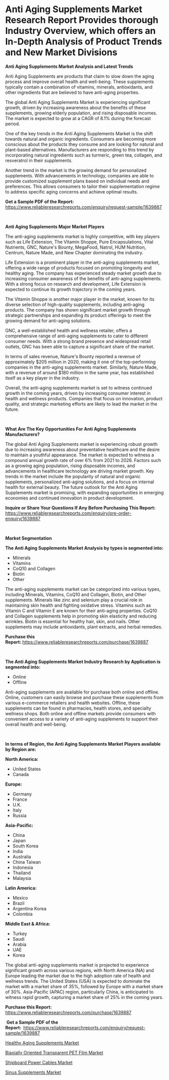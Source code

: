 <p><h1>Anti Aging Supplements Market Research Report Provides thorough Industry Overview, which offers an In-Depth Analysis of Product Trends and New Market Divisions</h1></p><p><strong>Anti Aging Supplements Market Analysis and Latest Trends</strong></p>
<p><p>Anti Aging Supplements are products that claim to slow down the aging process and improve overall health and well-being. These supplements typically contain a combination of vitamins, minerals, antioxidants, and other ingredients that are believed to have anti-aging properties.</p><p>The global Anti Aging Supplements Market is experiencing significant growth, driven by increasing awareness about the benefits of these supplements, growing elderly population, and rising disposable incomes. The market is expected to grow at a CAGR of 8.1% during the forecast period.</p><p>One of the key trends in the Anti Aging Supplements Market is the shift towards natural and organic ingredients. Consumers are becoming more conscious about the products they consume and are looking for natural and plant-based alternatives. Manufacturers are responding to this trend by incorporating natural ingredients such as turmeric, green tea, collagen, and resveratrol in their supplements.</p><p>Another trend in the market is the growing demand for personalized supplements. With advancements in technology, companies are able to provide customized supplement plans based on individual needs and preferences. This allows consumers to tailor their supplementation regime to address specific aging concerns and achieve optimal results.</p></p>
<p><strong>Get a Sample PDF of the Report:&nbsp;</strong> <a href="https://www.reliableresearchreports.com/enquiry/request-sample/1639887">https://www.reliableresearchreports.com/enquiry/request-sample/1639887</a></p>
<p>&nbsp;</p>
<p><strong>Anti Aging Supplements Major Market Players</strong></p>
<p><p>The anti-aging supplements market is highly competitive, with key players such as Life Extension, The Vitamin Shoppe, Pure Encapsulations, Vital Nutrients, GNC, Nature's Bounty, MegaFood, Natrol, HUM Nutrition, Centrum, Nature Made, and New Chapter dominating the industry.</p><p>Life Extension is a prominent player in the anti-aging supplements market, offering a wide range of products focused on promoting longevity and healthy aging. The company has experienced steady market growth due to increasing consumer awareness of the benefits of anti-aging supplements. With a strong focus on research and development, Life Extension is expected to continue its growth trajectory in the coming years.</p><p>The Vitamin Shoppe is another major player in the market, known for its diverse selection of high-quality supplements, including anti-aging products. The company has shown significant market growth through strategic partnerships and expanding its product offerings to meet the growing demand for anti-aging solutions.</p><p>GNC, a well-established health and wellness retailer, offers a comprehensive range of anti-aging supplements to cater to different consumer needs. With a strong brand presence and widespread retail outlets, GNC has been able to capture a significant share of the market.</p><p>In terms of sales revenue, Nature's Bounty reported a revenue of approximately $205 million in 2020, making it one of the top-performing companies in the anti-aging supplements market. Similarly, Nature Made, with a revenue of around $180 million in the same year, has established itself as a key player in the industry.</p><p>Overall, the anti-aging supplements market is set to witness continued growth in the coming years, driven by increasing consumer interest in health and wellness products. Companies that focus on innovation, product quality, and strategic marketing efforts are likely to lead the market in the future.</p></p>
<p>&nbsp;</p>
<p><strong>What Are The Key Opportunities For Anti Aging Supplements Manufacturers?</strong></p>
<p><p>The global Anti Aging Supplements market is experiencing robust growth due to increasing awareness about preventative healthcare and the desire to maintain a youthful appearance. The market is expected to witness a compound annual growth rate of over 6% from 2021 to 2026. Factors such as a growing aging population, rising disposable incomes, and advancements in healthcare technology are driving market growth. Key trends in the market include the popularity of natural and organic supplements, personalized anti-aging solutions, and a focus on internal health for external beauty. The future outlook for the Anti Aging Supplements market is promising, with expanding opportunities in emerging economies and continued innovation in product development.</p></p>
<p><strong>Inquire or Share Your Questions If Any Before Purchasing This Report:</strong> <a href="https://www.reliableresearchreports.com/enquiry/pre-order-enquiry/1639887">https://www.reliableresearchreports.com/enquiry/pre-order-enquiry/1639887</a></p>
<p>&nbsp;</p>
<p><strong>Market Segmentation</strong></p>
<p><strong>The Anti Aging Supplements Market Analysis by types is segmented into:</strong></p>
<p><ul><li>Minerals</li><li>Vitamins</li><li>CoQ10 and Collagen</li><li>Biotin</li><li>Other</li></ul></p>
<p><p>The anti-aging supplements market can be categorized into various types, including Minerals, Vitamins, CoQ10 and Collagen, Biotin, and Other supplements. Minerals like zinc and selenium play a crucial role in maintaining skin health and fighting oxidative stress. Vitamins such as Vitamin C and Vitamin E are known for their anti-aging properties. CoQ10 and Collagen supplements help in promoting skin elasticity and reducing wrinkles. Biotin is essential for healthy hair, skin, and nails. Other supplements may include antioxidants, plant extracts, and herbal remedies.</p></p>
<p><strong>Purchase this Report:&nbsp;</strong><a href="https://www.reliableresearchreports.com/purchase/1639887">https://www.reliableresearchreports.com/purchase/1639887</a></p>
<p>&nbsp;</p>
<p><strong>The Anti Aging Supplements Market Industry Research by Application is segmented into:</strong></p>
<p><ul><li>Online</li><li>Offline</li></ul></p>
<p><p>Anti-aging supplements are available for purchase both online and offline. Online, customers can easily browse and purchase these supplements from various e-commerce retailers and health websites. Offline, these supplements can be found in pharmacies, health stores, and specialty wellness shops. Both online and offline markets provide consumers with convenient access to a variety of anti-aging supplements to support their overall health and well-being.</p></p>
<p>&nbsp;</p>
<p><strong>In terms of Region, the Anti Aging Supplements Market Players available by Region are:</strong></p>
<p>
    <p> <strong> North America: </strong>
        <ul>
            <li>United States</li>
            <li>Canada</li>
        </ul>
        </p> 
    <p> <strong> Europe: </strong>
        <ul>
            <li>Germany</li>
            <li>France</li>
            <li>U.K.</li>
            <li>Italy</li>
            <li>Russia</li>
        </ul>
        </p> 
    <p> <strong> Asia-Pacific: </strong>
        <ul>
            <li>China</li>
            <li>Japan</li>
            <li>South Korea</li>
            <li>India</li>
            <li>Australia</li>
            <li>China Taiwan</li>
            <li>Indonesia</li>
            <li>Thailand</li>
            <li>Malaysia</li>
        </ul>
        </p> 
    <p> <strong> Latin America: </strong>
        <ul>
            <li>Mexico</li>
            <li>Brazil</li>
            <li>Argentina Korea</li>
            <li>Colombia</li>
        </ul>
        </p> 
    <p> <strong> Middle East & Africa: </strong>
        <ul>
            <li>Turkey</li>
            <li>Saudi</li>
            <li>Arabia</li>
            <li>UAE</li>
            <li>Korea</li>
        </ul>
    </p>
    </p>
<p><p>The global anti-aging supplements market is projected to experience significant growth across various regions, with North America (NA) and Europe leading the market due to the high adoption rate of health and wellness trends. The United States (USA) is expected to dominate the market with a market share of 35%, followed by Europe with a market share of 30%. Asia-Pacific (APAC) region, particularly China, is anticipated to witness rapid growth, capturing a market share of 25% in the coming years.</p></p>
<p><strong>Purchase this Report: </strong><a href="https://www.reliableresearchreports.com/purchase/1639887">https://www.reliableresearchreports.com/purchase/1639887</a></p>
<p>&nbsp;<strong>Get a Sample PDF of the Report:&nbsp;&nbsp;</strong><a href="https://www.reliableresearchreports.com/enquiry/request-sample/1639887">https://www.reliableresearchreports.com/enquiry/request-sample/1639887</a></p>
<p><strong></strong></p>
<p><p><a href="https://github.com/mancsybtousav/Market-Research-Report-List-1/blob/main/healthy-aging-supplements-market.md">Healthy Aging Supplements Market</a></p><p><a href="https://issuu.com/reportprime-2/docs/biaxially-oriented-transparent-pet-film-market-siz">Biaxially Oriented Transparent PET Film Market</a></p><p><a href="https://issuu.com/reportprime-2/docs/shipboard-power-cables-market-size-2030.pptx">Shipboard Power Cables Market</a></p><p><a href="https://github.com/josesg55/Market-Research-Report-List-1/blob/main/sinus-supplements-market.md">Sinus Supplements Market</a></p></p>